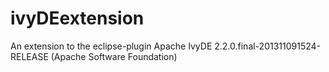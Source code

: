 # ivyDEextension
An extension to the eclipse-plugin Apache IvyDE 2.2.0.final-201311091524-RELEASE (Apache Software Foundation)
